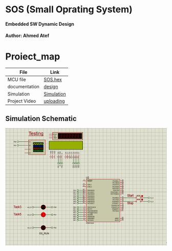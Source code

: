 # SOS (Small Oprating System)
#### Embedded SW Dynamic Design
#### Author: Ahmed Atef

# Proiect_map
| File                  | Link                                                                           
| --------------------- | ------------------------------------------------------------------------------ |
| MCU file                   | [SOS.hex]()  |
| documentation                 | [design](https://github.com/ahmedatef1496/SW-Design-/tree/main/Dynamic%20Design/SOS/design) |            | 
| Simulation                    | [Simulation](https://github.com/ahmedatef1496/SW-Design-/tree/main/Dynamic%20Design/SOS/simulation ) |
| Project Video                 | [uploading]()|

## Simulation Schematic
![CircuitSchematic](https://github.com/ahmedatef1496/SW-Design-/blob/main/Dynamic%20Design/SOS/sos_sim.PNG)
